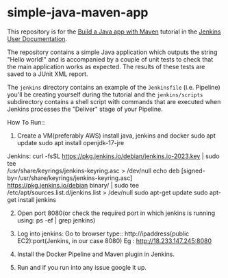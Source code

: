 # simple-java-maven-app

This repository is for the
[Build a Java app with Maven](https://jenkins.io/doc/tutorials/build-a-java-app-with-maven/)
tutorial in the [Jenkins User Documentation](https://jenkins.io/doc/).

The repository contains a simple Java application which outputs the string
"Hello world!" and is accompanied by a couple of unit tests to check that the
main application works as expected. The results of these tests are saved to a
JUnit XML report.

The `jenkins` directory contains an example of the `Jenkinsfile` (i.e. Pipeline)
you'll be creating yourself during the tutorial and the `jenkins/scripts` subdirectory
contains a shell script with commands that are executed when Jenkins processes
the "Deliver" stage of your Pipeline.


How To Run::
1. Create a VM(preferably AWS) install java, jenkins and docker
sudo apt update
sudo apt install openjdk-17-jre

Jenkins:
curl -fsSL https://pkg.jenkins.io/debian/jenkins.io-2023.key | sudo tee \
  /usr/share/keyrings/jenkins-keyring.asc > /dev/null
echo deb [signed-by=/usr/share/keyrings/jenkins-keyring.asc] \
  https://pkg.jenkins.io/debian binary/ | sudo tee \
  /etc/apt/sources.list.d/jenkins.list > /dev/null
sudo apt-get update
sudo apt-get install jenkins

2. Open port 8080(or check the required port in which jenkins is running using: ps -ef | grep jenkins)

3. Log into jenkins:
Go to browser type:: http://ipaddress(public EC2):port(Jenkins, in our case 8080)
Eg : http://18.233.147.245:8080

4. Install the Docker Pipeline and Maven plugin in Jenkins.

5. Run and if you run into any issue google it up.
